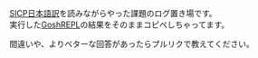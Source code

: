 [SICP日本語訳](https://github.com/minghai/sicp-pdf)を読みながらやった課題のログ置き場です。  
実行した[GoshREPL](http://d.hatena.ne.jp/aharisu/20120430/1335762494)の結果をそのままコピペしちゃってます。  

間違いや、よりベターな回答があったらプルリクで教えてください。
